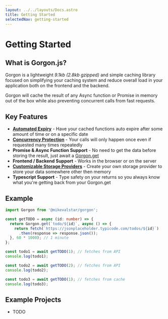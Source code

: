 ```yaml
---
layout: ../../layouts/Docs.astro
title: Getting Started
selectedNav: getting-started
---
```


# Getting Started

## What is Gorgon.js?

Gorgon is a lightweight _9.1kb (2.8kb gzipped)_ and simple caching library focused on simplifying your caching system and reduce overall load in your application both on the frontend and the backend.

Gorgon will cache the result of any Async function or Promise in memory out of the box while also preventing concurrent calls from fast requests.

## Key Features

* **[Automated Expiry](/docs/usage/policies)** - Have your cached functions auto expire after some amount of time or on a specific date
* **[Concurrency Protection](/docs/concurrency-protection)** - Your calls will only happen once even if requested many times repeatedly
* **Promise & Async Function Support** - No need to get the data before storing the result, just await a [Gorgon.get](/docs/usage/get)
* **Frontend / Backend Support** - Works in the browser or on the server
* **[Customizable Storage Providers](/docs/custom-storage)** - Create your own storage provider to store your data somewhere other then memory
* **Typescript Support** - Type safety on your returns so you always know what you're getting back from your Gorgon.get


## Example

```typescript
import Gorgon from '@mikevalstar/gorgon';

const getTODO = async (id: number) => {
  return Gorgon.get(`todo/${id}`, async () => {
    return fetch(`https://jsonplaceholder.typicode.com/todos/${id}`)
      .then(response => response.json());
  }, 60 * 1000); // 1 minute
};

const todo1 = await getTODO(1); // fetches from API
console.log(todo1);

const todo2 = await getTODO(2); // fetches from API
console.log(todo2);

const todo3 = await getTODO(1); // fetches from cache
console.log(todo3);
```
## Example Projects

- TODO
